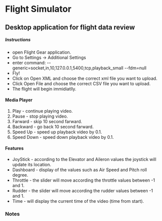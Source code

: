 # Flight Simulator
## Desktop application for flight data review


##### Instructions
* open Flight Gear application.
* Go to Settings -> Additional Settings
* enter command: 
--generic=socket,in,10,127.0.0.1,5400,tcp,playback_small
--fdm=null
* Fly!
* Click on Open XML and choose the correct xml file you want to upload.
* Click Open File and choose the correct CSV file you want to upload.
* The flight will begin immidiatlly.

#### Media Player
1. Play - continue playing video.
2. Pause - stop playing video.
3. Farward - skip 10 second farward.
4. Backward - go back 10 second farward.
5. Speed Up - speed up playback video by 0.1.
6. Speed Down - speed down playback video by 0.1.

#### Features
- JoyStick - according to the Elevator and Aileron values the joystick will update its location.
- Dashboard - display of the values such as Air Speed and Pitch roll degree.
- Throttle - the slider will move according the throttle values between -1 and 1.
- Rudder - the slider will move according the rudder values between -1 and 1.
- Time - will display the current time of the video (time from start).


### Notes

